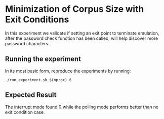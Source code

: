 # Minimization of Corpus Size with Exit Conditions
In this experiment we validate if setting an exit point to terminate emulation, after the password check function has been called, will help discover more password characters.

## Running the experiment
In its most basic form, reproduce the experiments by running:
```
./run_experiment.sh $(nproc) 6
```

## Expected Result
The interrupt mode found 0 while the polling mode performs better than no exit condition case.